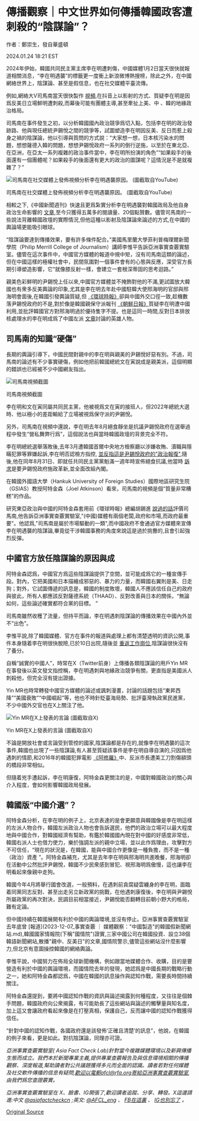 # 傳播觀察｜中文世界如何傳播韓國政客遭刺殺的“陰謀論”？

作者：鄭崇生，發自華盛頓

2024.01.24 18:21 EST

2024年伊始，韓國共同民主黨主席李在明遭刺傷，中國媒體1月2日當天很快就報道相關消息，“李在明遇襲”的標籤更一度衝上新浪微博熱搜榜，除此之外，在中國網絡世界上，陰謀論、甚至是假信息，也在社交媒體平臺流傳。

例如,網絡大V司馬南當天很快製作 [視頻](https://www.douyin.com/user/MS4wLjABAAAAJkV950tMlilZM8Sqikt1rSxDKGnepcGg4h25yPguOcE?modal_id=7319515577939397924&vid=7319515577939397924),在抖音上以影射的方式、質疑李在明是因爲反美日立場鮮明遭刺殺,而幕後可能有團體主導,甚至牽扯上美、中 、韓的地緣政治格局。

司馬南在事件發生之初，以分析韓國國內政治競爭爲切入點，包括李在明的政治發跡路、他與現任總統尹錫悅之間的競爭等，試圖塑造李在明因反美、反日而惹上殺身之禍的陰謀論，他以引導與質問的方式說：“大家想一想，日本核污染水的問題，想想薩德入韓的問題，想想尹錫悅政府一系列的倒行逆施，以至於在東北亞、在亞洲，在亞太一系列複雜的政治事件當中，李在明所扮演的角色”“如果殺手的後面還有一個團體呢？如果殺手的後面還有更大的政治的圖謀呢？這情況是不是就複雜了？”

![司馬南在社交媒體上發佈視頻分析李在明遇襲原因。 (圖截取自YouTube)](images/F44XLCB4GHHNBWOAS2QQQTMZG4.png)

司馬南在社交媒體上發佈視頻分析李在明遇襲原因。 (圖截取自YouTube)

相較之下,《中國新聞週刊》快速且更爲紮實分析李在明遇襲對韓國政局及他自身政治生命影響的 [文章](https://weibo.com/ttarticle/p/show?id=2309404986074492699009),至今只獲得五萬多的閱讀量、20個點贊數。儘管司馬南的一些說法背離韓國政壇的實際情況,但他這種以影射及陰謀論來論述的方式,在中國的輿論場更能吸引眼球。

“陰謀論要達到傳播效果，要有許多條件配合。”美國馬里蘭大學菲利普梅理爾新聞學院（Philip Merrill College of Journalism）講師李惟平告訴亞洲事實查覈實驗室。儘管在這次事件中，中國官方媒體的報道中規中矩，沒有司馬南這類的論述，但在中國這樣的極權社會中，民間氛圍對一個事件會有的心態與反應，深受官方長期引導塑造影響，它“就像膝反射一樣，會建立一套根深蒂固的思考迴路。”

親美色彩鮮明的尹錫悅上任以來,中國官方媒體並不掩飾對他的不滿,更試圖放大韓國也有衆多反美輿論的印象,尤其是李在明去年赴中國駐韓大使邢海明的官邸與邢海明會面後,在韓國引發輿論質疑,但 [《環球時報》](https://web.archive.org/web/20240119021318/https:/mil.news.sina.com.cn/2023-06-10/doc-imywuhck7723742.shtml)卻與中國外交口徑一致,趁機數落尹錫悅政府的不是,對於像是韓國親保守派報刊 [《朝鮮日報》](https://cnnews.chosun.com/client/news/viw.asp?nNewsNumb=20230659193&cate=C01&mcate=M1001)質疑李在明遭中國利用,並批評韓國官方對邢海明過於優待隻字不提。也是這同一時間,反對日本排放核處理水的李在明成爲了中國左派 [文章](https://web.archive.org/web/20240119020850/http:/m.wyzxwk.com/content.php?classid=16&id=480516)討論的英雄人物。

## 司馬南的知識“硬傷”

長期的輿論引導下，中國民間對親中的李在明與親美的尹錫悅好惡有別。不過，司馬南的論述有不少事實硬傷，例如他把前韓國總統文在寅說成是親美派，這個明顯的錯誤也已經被不少中國網友指出。

![司馬南視頻截圖](images/JY6GEWKH3FMTPXYECUU7J4G2QE.png)

司馬南視頻截圖

李在明和文在寅同屬共同民主黨，他被視爲文在寅的接班人，但2022年總統大選時、他以極小的差距輸給了立場被視爲保守派的尹錫悅。

另外，司馬南在視頻中還說，李在明去年8月絕食靜坐是抗議尹錫悅政府在選舉過程中發生“營私舞弊行爲”，這個說法也與當時韓國政壇的背景完全不符。

李在明總統選舉落敗後,去年3月遭韓國首爾中央地方檢察廳以涉嫌收賄、瀆職與隱瞞犯罪等罪嫌起訴,李在明否認檢方指控, [並反指這是尹錫悅政府的"政治報復"](https://chinese.joins.com/news/articleView.html?idxno=112015),隨後,他在同年8月31日、即就任共同民主黨黨魁滿一週年時宣佈絕食抗議,他當時 [訴求](https://cn.yna.co.kr/view/ACK20230918000800881)是要尹錫悅政府施政革新,並全面改組內閣。

在韓國外國語大學（Hankuk University of Foreign Studies）國際地區研究生院（GSIAS）教授阿特金森（Joel Atkinson）看來，司馬南的視頻是個“質量非常糟糕”的作品。

研究東亞政治與中國的阿特金森套用前《環球時報》總編胡錫進 [說過的話](https://web.archive.org/web/20140418123458/https:/news.sina.com.cn/c/2014-04-02/103329848165.shtml)評價司馬南,他告訴亞洲事實查覈實驗室,"(中國)媒體有兩個老闆,政府和市場,而政府最重要"。他認爲,"司馬南是屬於市場驅動的一類",而中國政府不會通過官方媒體來宣傳李在明遇襲的陰謀論,畢竟從干涉韓國事務的角度來說這是過於挑釁的,且會引起強烈反彈。

## 中國官方放任陰謀論的原因與成

阿特金森認爲，中國官方爲這些陰謀論提供了空間，並可能成爲它的一種宣傳手段。對內，它把美國和日本描繪成邪惡的、暴力的力量，而韓國右翼則是美、日走狗；對外，它試圖傳遞的訊息是，韓國的制度敗壞，韓國人不應該信任自己的政府與彼此，所有人都應該反對薩德系統（THAAD）、反對改善與日本的關係，“無論如何，這些論述確實都符合黨的目標。 ”

司馬南雖然收穫了流量，但持平而論，李在明遇刺陰謀論的傳播效果在中國內外並不“出色”。

李惟平說,除了韓國媒體、官方在事件的報道與處理上都有清楚透明的資訊公開,事件本身隨着李在明很快脫險,已於10日出院,隨後並 [重返工作崗位](https://cn.yna.co.kr/view/MYH20240117006800881),陰謀論很快沒有了養分。

自稱“誠實的中國人”，時常在X（Twitter前身）上傳播各類陰謀論的用戶Yin MR在事發後以英文發文指控稱，李在明遇刺與地緣政治競爭有關，更直指是美國派人刺殺他，但完全沒有提出證據。

Yin MR也時常轉發中國官方媒體的論述或諷刺漫畫，討論的話題包括“東昇西降”“美國衰敗”“中國崛起”等，他也不時針貶臺海局勢、批評臺灣執政黨民進黨，不少中國外交官也在X上關注了他。

![Yin MR在X上發表的言論 (圖截取自X)](images/2FSX6IR4G4GEG333GJH4Y6PI5A.png)

Yin MR在X上發表的言論 (圖截取自X)

不論是開放社會或言論受到管控的國家,陰謀論都是存在的,就像李在明遇襲的這次事件,韓國也出現了一些陰謀論,有人甚至質疑該事件是李在明自導自演的,只因爲他遇刺的情節,和2016年的韓國犯罪電影 [《阿修羅》](https://www.google.com/search?q=Asura%3A+The+City+of+Madnes&sourceid=chrome&ie=UTF-8#fpstate=ive&vld=cid:6c229930,vid:U3OZxuAyXQo,st:0)中、反派市長遭美工刀割傷額頭的橋段非常相似。

但隨着兇手遭起訴，李在明康復，阿特金森更關注的是，中國對韓國政治的關心與介入程度，會如何影響韓國政局發展。

## 韓國版“中國介選”？

阿特金森分析，在李在明的例子上，北京表達的是會更願意與韓國像是李在明這樣的左派人物合作，韓國左派政治人物也會告訴選民，他們的政治立場可以最大程度地與中國合作，對韓國經濟有幫助，有鑑於韓國國內現在對中國的好感度非常低，韓國右派人士也借力使力，樂於強調左派的親中立場，並以此作爲理由，攻擊對方不可信任，“現在的狀況是，在韓國，能與中國合作更像是一種負擔，而不是一種（政治）資產 ”。阿特金森補充，尤其是去年李在明與邢海明共進晚餐，邢海明卻在活動中公然批評尹錫悅，韓國不少民衆感到冒犯、視邢海明爲傲慢，這也讓李在明看起來像親中走狗。

韓國今年4月將舉行國會改選，一般預料，在遇刺前貪腐疑雲纏身的李在明，面臨着同黨同志反對、甚至出走另立新政黨的挑戰，在他遇刺康復後，李在明與尹錫悅所屬政黨的再次對決，民調目前相當接近，尹錫悅能否翻轉目前朝小野大的格局，難有定論。

但中國持續在韓國展開有利於中國的輿論環境,並沒有停止。亞洲事實查覈實驗室去年底曾 [報道](2023-12-07_事實查覈 ｜ 媒體觀察："中國製造"的韓國假新聞網站.md),韓國國家情報院(下稱"國情院")證實,三家中國公司在韓國投資、設立38個韓語新聞網站,散播"親中、反美日"的文章,國情院警示,儘管這些網站沒什麼影響力,但北京有意圖操控韓國的網絡輿論。

李惟平說，中國努力在佈局全球新聞機構，例如跟當地媒體合作、收購，目的是要營造有利於中國的輿論環境，而國情院去年的發現，她認爲是中國長期的戰略行動之一，她和阿特金森都認爲，中國在韓國的訊息操作與認知作戰，需要長時間持續關注。

阿特金森還提到，要將中國認知作戰的資訊與論述揭露到何種程度，又往往是個棘手問題，韓國政府向公衆揭露，有可能助長了這些網站與論述的觸擊量與知名度，加上這又會讓政府看起來像是在打壓真相，保護自己，反而讓中國的認知作戰獲得信任。

“針對中國的認知作戰，各國政府還是該發佈‘正確且清楚’的訊息”，他說，在韓國的例子來看，更是如此。對抗陰謀論，同理亦可證。

*亞洲事實查覈實驗室(* *Asia Fact Check Lab)針對當今複雜媒體環境以及新興傳播生態而成立。我們本於新聞專業主義,提供專業查覈報告及與信息環境相關的傳播觀察、深度報道,幫助讀者對公共議題獲得多元而全面的認識。讀者若對任何媒體及社交軟件傳播的信息有疑問,歡迎以電郵afcl@rfa.org寄給亞洲事實查覈實驗室,由我們爲您查證覈實。*

*亞洲事實查覈實驗室在* *X、臉書、IG開張了,歡迎讀者追蹤、分享、轉發。X這邊請進:中文*  [*@asiafactcheckcn*](https://twitter.com/asiafactcheckcn)  *;英文:*  [*@AFCL\_eng*](https://twitter.com/AFCL_eng)  *、*  [*FB在這裏*](https://www.facebook.com/asiafactchecklabcn)  *、*  [*IG也別忘了*](https://www.instagram.com/asiafactchecklab/)  *。*



[Original Source](https://www.rfa.org/mandarin/shishi-hecha/hc-01242024180846.html)
